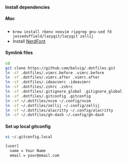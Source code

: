 #### Install dependencies

##### Mac
- `brew install rbenv neovim ripgrep gnu-sed fd jesseduffield/lazygit/lazygit zellij`
- Install [NerdFont](https://github.com/epk/SF-Mono-Nerd-Font)

#### Symlink files

```bash
cd
git clone https://github.com/balvig/.dotfiles.git
ln -sf .dotfiles/.vimrc.before .vimrc.before
ln -sf .dotfiles/.vimrc.after .vimrc.after
ln -sf .dotfiles/.ideavimrc .ideavimrc
ln -sf .dotfiles/.zshrc .zshrc
ln -sf .dotfiles/.gitignore_global .gitignore_global
ln -sf .dotfiles/.gitconfig .gitconfig
ln -sf ~/.dotfiles/nvim ~/.config/nvim
ln -sf ~/.dotfiles/zellij ~/.config/zellij
ln -sf ~/.dotfiles/alacritty ~/.config/alacritty
ln -sf ~/.dotfiles/gh-dash ~/.config/gh-dash
```

#### Set up local gitconfig

```bash
vi ~/.gitconfig.local

[user]
  name = Your Name
  email = your@email.com
```
